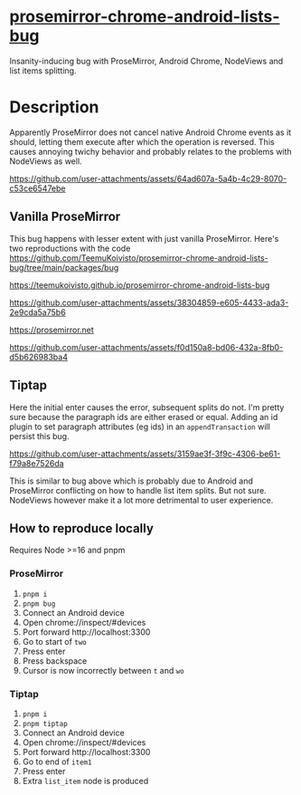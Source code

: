 # [prosemirror-chrome-android-lists-bug](https://teemukoivisto.github.io/prosemirror-chrome-android-lists-bug/)

Insanity-inducing bug with ProseMirror, Android Chrome, NodeViews and list items splitting.

# Description

Apparently ProseMirror does not cancel native Android Chrome events as it should, letting them execute after which the operation is reversed. This causes annoying twichy behavior and probably relates to the problems with NodeViews as well.

https://github.com/user-attachments/assets/64ad607a-5a4b-4c29-8070-c53ce6547ebe

## Vanilla ProseMirror

This bug happens with lesser extent with just vanilla ProseMirror. Here's two reproductions with the code https://github.com/TeemuKoivisto/prosemirror-chrome-android-lists-bug/tree/main/packages/bug

https://teemukoivisto.github.io/prosemirror-chrome-android-lists-bug

https://github.com/user-attachments/assets/38304859-e605-4433-ada3-2e9cda5a75b6

https://prosemirror.net

https://github.com/user-attachments/assets/f0d150a8-bd06-432a-8fb0-d5b626983ba4

## Tiptap

Here the initial enter causes the error, subsequent splits do not. I'm pretty sure because the paragraph ids are either erased or equal. Adding an id plugin to set paragraph attributes (eg ids) in an `appendTransaction` will persist this bug.

https://github.com/user-attachments/assets/3159ae3f-3f9c-4306-be61-f79a8e7526da

This is similar to bug above which is probably due to Android and ProseMirror conflicting on how to handle list item splits. But not sure. NodeViews however make it a lot more detrimental to user experience.

## How to reproduce locally

Requires Node >=16 and pnpm

### ProseMirror

1. `pnpm i`
2. `pnpm bug`
3. Connect an Android device
4. Open chrome://inspect/#devices
5. Port forward http://localhost:3300
6. Go to start of `two`
7. Press enter
8. Press backspace
9. Cursor is now incorrectly between `t` and `wo`

### Tiptap

1. `pnpm i`
2. `pnpm tiptap`
3. Connect an Android device
4. Open chrome://inspect/#devices
5. Port forward http://localhost:3300
6. Go to end of `item1`
7. Press enter
8. Extra `list_item` node is produced
